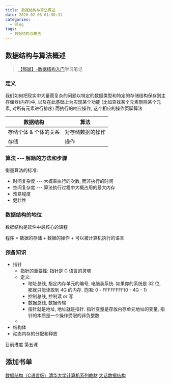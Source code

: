 ```yaml
---
title: 数据结构与算法概述
date: 2020-02-06 01:50:31
categories:
  - Blog
tags:
  - 数据结构与算法
---
```


## 数据结构与算法概述

> [【郝斌】-数据结构入门](https://www.bilibili.com/video/av6159200)学习笔记

### 定义

我们如何把现实中大量而复杂的问题以特定的数据类型和特定的存储结构保存到主存储器(内存)中, 以及在此基础上为实现某个功能 (比如查找某个元素删除某个元素, 对所有元素进行排序) 而执行的响应操作, 这个相应的操作页脚算法

<!-- more -->

数据结构 | 算法
--- | ---
存储个体 & 个体的关系 | 对存储数据的操作
存储 | 操作

### 算法 --- 解题的方法和步骤

衡量算法的标准:

- 时间复杂度 --- 大概率执行的次数, 而非执行的时间
- 空间复杂度 --- 算法执行过程中大概占用的最大内存
- 难易程度
- 健壮性

### 数据结构的地位

数据结构是软件中最核心的课程

程序 = 数据的存储 + 数据的操作 + 可以被计算机执行的语言

### 预备知识

- 指针
  - 指针的重要性: 指针是 C 语言的灵魂
  - 定义:
    - 地址总线, 指定内存单元的编号, 电脑装系统. 如果你的系统是 32 位, 那就只能读取到 4G 的内存. 范围: 0 - FFFFFFFF(0 - 4G - 1)
    - 控制总线, 控制读 or 写
    - 数据总线, 数据传输
    - 指针就是地址, 地址就是指针. 指针变量是存放内存单元地址的变量, 指针的本质是一个操作受限的非负整数
  -
- 结构体
- 动态内存的分配和释放

目前进度 第五课

## 添加书单

[数据结构（C语言版）清华大学计算机系列教材](https://item.jd.com/12407475.html)
[大话数据结构](https://book.douban.com/subject/6424904/)
